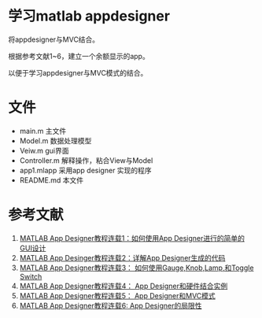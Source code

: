 # 学习matlab appdesigner
将appdesigner与MVC结合。

根据参考文献1~6，建立一个余额显示的app。

以便于学习appdesigner与MVC模式的结合。

# 文件
- main.m 主文件
- Model.m 数据处理模型
- Veiw.m gui界面
- Controller.m 解释操作，粘合View与Model
- app1.mlapp 采用app designer 实现的程序
- README.md 本文件
# 参考文献
1. [MATLAB App Designer教程连载1：如何使用App Designer进行的简单的GUI设计](https://zhuanlan.zhihu.com/p/20821503)
2. [MATLAB App Desinger教程连载2：详解App Designer生成的代码](https://zhuanlan.zhihu.com/p/20821503)
3. [MATLAB App Designer教程连载3： 如何使用Gauge,Knob,Lamp,和Toggle Switch](https://zhuanlan.zhihu.com/p/20847715)
4. [MATLAB App Designer教程连载4： App Designer和硬件结合实例](https://zhuanlan.zhihu.com/p/20873371)
5. [MATLAB App Designer教程连载5： App Designer和MVC模式](https://zhuanlan.zhihu.com/p/21294226)
6. [MATLAB App Designer教程连载6: App Designer的局限性](https://zhuanlan.zhihu.com/p/23390987)